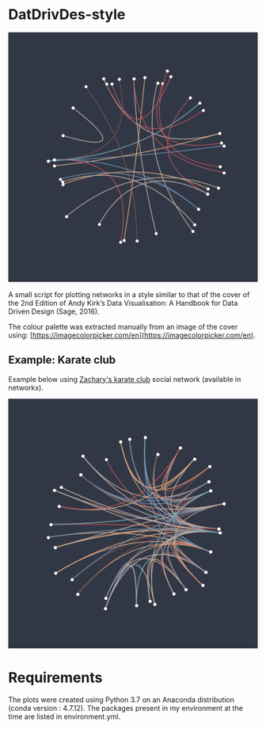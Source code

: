 # DatDrivDes-style

![](https://github.com/MGarrod1/DatDrivDes-style/blob/main/Example_ER.png)

A small script for plotting networks in a style similar to that of the cover of the 2nd Edition of Andy Kirk’s Data Visualisation: A Handbook for Data Driven Design (Sage, 2016).

The colour palette was extracted manually from an image of the cover using: [https://imagecolorpicker.com/en](https://imagecolorpicker.com/en). 

## Example: Karate club

Example below using [Zachary's karate club](https://en.wikipedia.org/wiki/Zachary%27s_karate_club) social network (available in networkx).

![](https://github.com/MGarrod1/DatDrivDes-style/blob/main/Example_Karate.png)

# Requirements

The plots were created using Python 3.7 on an Anaconda distribution (conda version : 4.7.12). The packages present in my environment at the time are listed in environment.yml.
